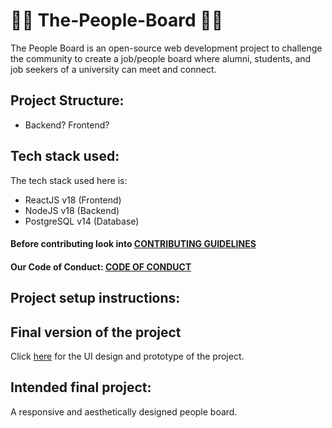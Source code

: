 # 🙋‍♂️ The-People-Board 🙋‍♀️

The People Board is an open-source web development project to challenge the community to create a job/people board where alumni, students, and job seekers of a university can meet and connect.

## Project Structure:
- Backend? Frontend?

## Tech stack used:

The tech stack used here is:

- ReactJS v18 (Frontend)
- NodeJS v18 (Backend)
- PostgreSQL v14 (Database)


#### Before contributing look into [CONTRIBUTING GUIDELINES](./CONTRIBUTING.md)
#### Our Code of Conduct: [CODE OF CONDUCT](./CODE_OF_CONDUCT.md)


## Project setup instructions:
	


## Final version of the project
<!--- Place the link to the Figma file inside () --->
Click [here](https://www.figma.com/) for the UI design and prototype of the project.


## Intended final project:
 A responsive and aesthetically designed people board.
